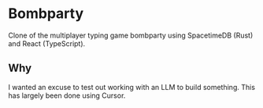 # Bombparty
Clone of the multiplayer typing game bombparty using SpacetimeDB (Rust) and React (TypeScript).

## Why
I wanted an excuse to test out working with an LLM to build something. This has largely been done using Cursor.
